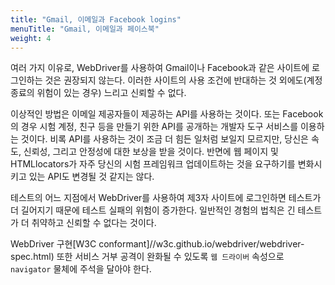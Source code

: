 ```yaml
---
title: "Gmail, 이메일과 Facebook logins"
menuTitle: "Gmail, 이메일과 페이스북"
weight: 4
---
```


여러 가지 이유로, WebDriver를 사용하여 Gmail이나 Facebook과 같은 사이트에 로그인하는 것은 권장되지 않는다.
이러한 사이트의 사용 조건에 반대하는 것 외에도(계정 종료의 위험이 있는 경우) 느리고 신뢰할 수 없다.

이상적인 방법은 이메일 제공자들이 제공하는 API를 사용하는 것이다. 또는 Facebook의 경우 시험 계정, 
친구 등을 만들기 위한 API를 공개하는 개발자 도구 서비스를 이용하는 것이다. 비록 API를 사용하는 것이 조금 
더 힘든 일처럼 보일지 모르지만, 당신은 속도, 신뢰성, 그리고 안정성에 대한 보상을 받을 것이다. 반면에 웹 페이지 
및 HTMLlocators가 자주 당신의 시험 프레임워크 업데이트하는 것을 요구하기를 변화시키고 있는 API도 변경될 것 같지는 않다.

테스트의 어느 지점에서 WebDriver를 사용하여 제3자 사이트에 로그인하면 테스트가 더 길어지기 때문에 
테스트 실패의 위험이 증가한다. 일반적인 경험의 법칙은 긴 테스트가 더 취약하고 신뢰할 수 없다는 것이다.

WebDriver 구현[W3C conformant]//w3c.github.io/webdriver/webdriver-spec.html)
또한 서비스 거부 공격이 완화될 수 있도록 `웹 드라이버` 속성으로 `navigator` 물체에 주석을 달아야 한다.